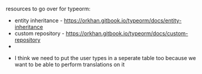 resources to go over for typeorm:

- entity inheritance - https://orkhan.gitbook.io/typeorm/docs/entity-inheritance
- custom repository - https://orkhan.gitbook.io/typeorm/docs/custom-repository
-

* I think we need to put the user types in a seperate table too because we want to be able to perform translations on it
